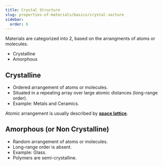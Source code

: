 ```yaml
---
title: Crystal Structure
slug: properties-of-materials/basics/crystal-secture
sidebar:
  order: 6
---
```


Materials are categorized into 2, based on the arrangments of atoms or
molecules.

- Crystalline
- Amorphous

## Crystalline

- Ordered arrangement of atoms or molecules.
- Situated in a repeating array over large atomic distances (long-range order).
- Example: Metals and Ceramics.

Atomic arrangement is usually described by
**[space lattice](/properties-of-materials/basics/space-lattice)**.

## Amorphous (or Non Crystalline)

- Random arrangement of atoms or molecules.
- Long-range order is absent.
- Example: Glass.
- Polymers are semi-crystalline.
